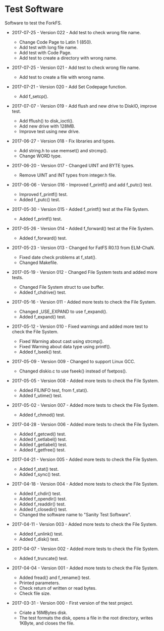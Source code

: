 # Test Software
Software to test the ForkFS.

* 2017-07-25 - Version 022 - Add test to check wrong file name.
  * Change Code Page to Latin 1 (850).
  * Add test with long file name.
  * Add test with Code Page.
  * Add test to create a directory with wrong name.

* 2017-07-25 - Version 021 - Add test to check wrong file name.
  * Add test to create a file with wrong name.

* 2017-07-21 - Version 020 - Add Set Codepage function.
  * Add f_setcp().

* 2017-07-07 - Version 019 - Add flush and new drive to DiskIO, improve test.
  * Add fflush() to disk_ioctl().
  * Add new drive with 128MB.
  * Improve test using new drive.

* 2017-06-27 - Version 018 - Fix libraries and types.
  * Add string.h to use memset() and strcmp().
  * Change WORD type.

* 2017-06-20 - Version 017 - Changed UINT and BYTE types.
  * Remove UINT and INT types from integer.h file.

* 2017-06-06 - Version 016 - Improved f_printf() and add f_putc() test.
  * Improved f_printf() test.
  * Added f_putc() test.

* 2017-05-30 - Version 015 - Added f_printf() test at the File System.
  * Added f_printf() test.

* 2017-05-26 - Version 014 - Added f_forward() test at the File System.
  * Added f_forward() test.

* 2017-05-23 - Version 013 - Changed for FatFS R0.13 from ELM-ChaN.
  * Fixed date check problems at f_stat().
  * Changed Makefile.

* 2017-05-19 - Version 012 - Changed File System tests and added more tests.
  * Changed File System struct to use buffer.
  * Added f_chdrive() test.

* 2017-05-16 - Version 011 - Added more tests to check the File System.
  * Changed _USE_EXPAND to use f_expand().
  * Added f_expand() test.

* 2017-05-12 - Version 010 - Fixed warnings and added more test to check the File System.
  * Fixed Warning about cast using strcmp().
  * Fixed Warning about data type using printf().
  * Added f_lseek() test.

* 2017-05-09 - Version 009 - Changed to support Linux GCC.
  * Changed diskio.c to use fseek() instead of fsetpos().

* 2017-05-05 - Version 008 - Added more tests to check the File System.
  * Added FILINFO test, from f_stat().
  * Added f_utime() test.

* 2017-05-02 - Version 007 - Added more tests to check the File System.
  * Added f_chmod() test.

* 2017-04-28 - Version 006 - Added more tests to check the File System.
  * Added f_getcwd() test.
  * Added f_setlabel() test.
  * Added f_getlabel() test.
  * Added f_getfree() test.

* 2017-04-21 - Version 005 - Added more tests to check the File System.
  * Added f_stat() test.
  * Added f_sync() test.

* 2017-04-18 - Version 004 - Added more tests to check the File System.
  * Added f_chdir() test.
  * Added f_opendir() test.
  * Added f_readdir() test.
  * Added f_closedir() test.
  * Changed the software name to "Sanity Test Software".

* 2017-04-11 - Version 003 - Added more tests to check the File System.
  * Added f_unlink() test.
  * Added f_disk() test.

* 2017-04-07 - Version 002 - Added more tests to check the File System.
  * Added f_truncate() test.

* 2017-04-04 - Version 001 - Added more tests to check the File System.
  * Added fread() and f_rename() test.
  * Printed parameters.
  * Check return of written or read bytes.
  * Check file size.

* 2017-03-31 - Version 000 - First version of the test project.
  * Criate a 16MBytes disk.
  * The test formats the disk, opens a file in the root directory, writes 1KByte, and closes the file.
